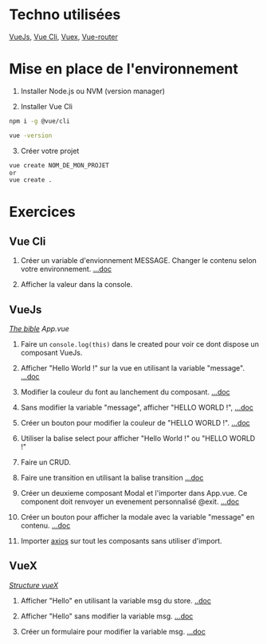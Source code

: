 # Techno utilisées

[VueJs](https://vuejs.org), [Vue Cli](https://cli.vuejs.org/guide/), [Vuex](https://vuex.vuejs.org/fr/), [Vue-router](https://router.vuejs.org)


# Mise en place de l'environnement

1. Installer Node.js ou NVM (version manager)

2. Installer Vue Cli

```sh
npm i -g @vue/cli

vue -version
```

3. Créer votre projet

```sh
vue create NOM_DE_MON_PROJET
or
vue create .
```

# Exercices

## Vue Cli

1. Créer un variable d'envionnement MESSAGE. Changer le contenu selon votre environnement. [...doc](https://cli.vuejs.org/guide/mode-and-env.html#environment-variables)

2. Afficher la valeur dans la console.


## VueJs
*[The bible](https://fr.vuejs.org/v2/style-guide/)*
*App.vue*
1. Faire un ```console.log(this)``` dans le created pour voir ce dont dispose un composant VueJs.

2. Afficher "Hello World !" sur la vue en utilisant la variable "message". [...doc](https://fr.vuejs.org/v2/guide/syntax.html#Texte)

3. Modifier la couleur du font au lanchement du composant. [...doc](https://fr.vuejs.org/v2/guide/instance.html#Diagramme-du-cycle-de-vie)

4. Sans modifier la variable "message", afficher "HELLO WORLD !", [...doc](https://fr.vuejs.org/v2/guide/computed.html#Proprietes-calculees)

5. Créer un bouton pour modifier la couleur de "HELLO WORLD !". [...doc](https://fr.vuejs.org/v2/guide/class-and-style.html#Liaison-de-Styles-HTML)

6. Utiliser la balise select pour afficher "Hello World !" ou "HELLO WORLD !"

7. Faire un CRUD.

8. Faire une transition en utilisant la balise transition [...doc](https://fr.vuejs.org/v2/guide/transitions.html)

9. Créer un deuxieme composant Modal et l'importer dans App.vue. Ce component doit renvoyer un evenement personnalisé @exit. [...doc](https://fr.vuejs.org/v2/guide/components-custom-events.html)

10. Créer un bouton pour afficher la modale avec la variable "message" en contenu. [...doc](https://fr.vuejs.org/v2/guide/components-slots.html)

11. Importer [axios](https://www.npmjs.com/package/axios) sur tout les composants sans utiliser d'import.


## VueX
*[Structure vueX](https://vuex.vuejs.org/fr/guide/structure.html)*
1. Afficher "Hello" en utilisant la variable msg du store. [..doc](https://vuex.vuejs.org/fr/guide/state.html)

2. Afficher "Hello" sans modifier la variable msg. [...doc](https://vuex.vuejs.org/fr/guide/getters.html)

3. Créer un formulaire pour modifier la variable msg. [...doc](https://vuex.vuejs.org/fr/guide/mutations.html)


